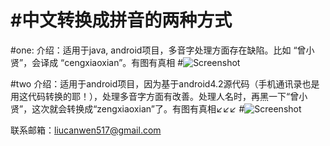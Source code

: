 #中文转换成拼音的两种方式
===============

#one:
介绍：适用于java, android项目，多音字处理方面存在缺陷。比如 “曾小贤”，会译成 “cengxiaoxian”。有图有真相
#![Screenshot](https://github.com/kk-java/ChineseToPinyin/raw/master/screenshot-one.png)


#two
介绍：适用于android项目，因为基于android4.2源代码（手机通讯录也是用这代码转换的耶！），处理多音字方面有改善。处理人名时，再黑一下“曾小贤”，这次就会转换成“zengxiaoxian”了。有图有真相↙↙↙
#![Screenshot](https://github.com/kk-java/ChineseToPinyin/raw/master/screenshot-two.png)


联系邮箱：liucanwen517@gmail.com


